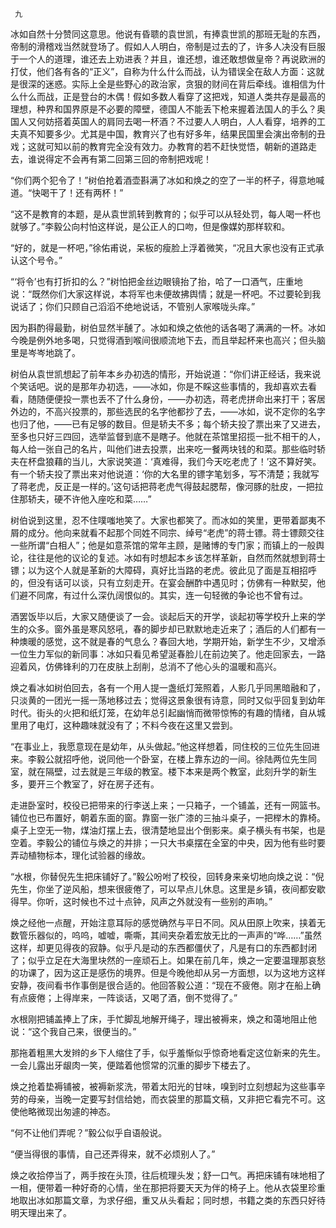      九 

   冰如自然十分赞同这意思。他说有昏聩的袁世凯，有捧袁世凯的那班无耻的东西，帝制的滑稽戏当然就登场了。假如人人明白，帝制是过去的了，许多人决没有巨服于一个人的道理，谁还去上劝进表？并且，谁还想，谁还敢想做皇帝？再说欧洲的打仗，他们各有各的“正义”，自称为什么什么而战，认为错误全在敌人方面：这就是很深的迷惑。实际上全是些野心的政治家，贪狠的财间在背后牵线。谁相信为什么什么而战，正是登台的木偶！假如多数人看穿了这把戏，知道人类共存是最高的理想，种界和国界原是不必要的障壁，德国人不能丢下枪来握着法国人的手么？奥国人又何妨搭着英国人的肩同去喝一杯酒？不过要人人明白，人人看穿，培养的工夫真不知要多少。尤其是中国，教育兴了也有好多年，结果民国里会演出帝制的丑戏；这就可知以前的教育完全没有效力。办教育的若不赶快觉悟，朝新的道路走去，谁说得定不会再有第二回第三回的帝制把戏呢！ 

   “你们两个犯令了！”树伯抢着酒壶斟满了冰如和焕之的空了一半的杯子，得意地喊道。“快喝干了！还有两杯！” 

   “这不是教育的本题，是从袁世凯转到教育的；似乎可以从轻处罚，每人喝一杯也就够了。”李毅公向村怕这样说，是公正人的口吻，但是像媒妁那样软和。 

   “好的，就是一杯吧，”徐佑甫说，呆板的瘦脸上浮着微笑，“况且大家也没有正式承认这个号令。” 

   “‘将令’也有打折扣的么？”树怕把金丝边眼镜抬了抬，哈了一口酒气，庄重地说：“既然你们大家这样说，本将军也未便故拂舆情；就是一杯吧。不过要轮到我说话了；你们只顾自己滔滔不绝地说话，不管别人家喉咙头痒。” 

   因为斟酌得最勤，树伯显然半醺了。冰如和焕之依他的话各喝了满满的一杯。冰如今晚是例外地多喝，只觉得酒到喉间很顺流地下去，而且举起杯来也高兴；但头脑里是岑岑地跳了。 

   树伯从袁世凯想起了前年本乡办初选的情形，开始说道：“你们讲正经话，我来说个笑话吧。说的是那年办初选，——冰如，你是不睬这些事情的，我却喜欢去看看，随随便便投一票也丢不了什么身份，——办初选，蒋老虎拼命出来打干；客居外边的，不高兴投票的，那些选民的名字他都抄了去，——冰如，说不定你的名字也归了他，——已有足够的数目。但是轿夫不多；每个轿夫投了票出来了又进去，至多也只好三四回，选举监督到底不是瞎子。他就在茶馆里招揽一批不相干的人，每人给一张自己的名片，叫他们进去投票，出来吃一餐两块钱的和菜。那些临时轿夫在杯盘狼藉的当儿，大家说笑道：‘真难得，我们今天吃老虎了！’这不算好笑。有一个轿夫投了票出来对他说道：‘你的大名里的镖字笔划多，写不清楚；我就写了蒋老虎，反正是一样的。’这句话把蒋老虎气得鼓起腮帮，像河豚的肚皮，一把拉住那轿夫，硬不许他入座吃和菜……” 

   树伯说到这里，忍不住噗嗤地笑了。大家也都笑了。而冰如的笑里，更带着鄙夷不屑的成分。他向来就看不起那个同姓不同宗、绰号“老虎”的蒋士镖。蒋士镖颇交往一些所谓“白相人”；他是如意茶馆的常年主顾，是赌博的专门家；而镇上的一般舆论，往往是他的议论的复述。冰如有时想起本乡该怎样革新，自然而然就想到蒋士镖；以为这个人就是革新的大障碍，真好比当路的老虎。彼此见了面是互相招呼的，但没有话可以谈，只有立刻走开。在宴会酬酢中遇见时；仿佛有一种默契，他们避不同席，有过什么深仇阔恨似的。其实，连一句轻微的争论也不曾有过。 

   酒罢饭毕以后，大家又随便谈了一会。谈起后天的开学，谈起初等学校升上来的学生的众多。窗外虽是寒风怒吼，春的脚步却已默默地走近来了；酒后的人们都有一种燠暖的感觉，这不就是春的气息么？春回大地，学期开始，新学生不少，又增添一位生力军似的新同事：冰如只看见希望涎春脸儿在前边笑了。他走回家去，一路迎着风，仿佛锋利的刀在皮肤上刮削，总消不了他心头的温暖和高兴。 

   焕之看冰如树伯回去，各有一个用人提一盏纸灯笼照着，人影几乎同黑暗融和了，只淡黄的一团光一摇一荡地移过去；觉得这景象很有诗意，同时又似乎回复到幼年时代。街头的火把和纸灯笼，在幼年总引起幽悄而微带惊怖的有趣的情绪，自从城里用了电灯，这种趣味就没有了；不料今夜在这里又尝到。 

   “在事业上，我愿意现在是幼年，从头做起。”他这样想着，同住校的三位先生回进来。李毅公就招呼他，说同他一个卧室，在楼上靠东边的一间。徐陆两位先生同室，就在隔壁，过去就是三年级的教室。楼下本来是两个教室，此刻升学的新生多，要开三个教室了，好在房子还有。 

   走进卧室时，校役已把带来的行李送上来；一只箱子，一个铺盖，还有一网篮书。铺位也已布置好，朝着东面的窗。靠窗一张广漆的三抽斗桌子，一把榉木的靠椅。桌子上空无一物，煤油灯摆上去，很清楚地显出个倒影来。桌子横头有书架，也是空着。李毅公的铺位与焕之的并排；一只大书桌摆在全室的中央，因为他有些时要弄动植物标本，理化试验器的缘故。 

   “水根，你替倪先生把床铺好了。”毅公吩咐了校役，回转身来亲切地向焕之说：“倪先生，你坐了逆风船，想来很疲倦了，可以早点儿休息。这里是乡镇，夜间都安歇得早。你听，这时候也不过十点钟，风声之外就没有一些别的声响。” 

   焕之经他一点醒，开始注意耳际的感觉确然与平日不同。风从田原上吹来，挟着无数管乐器似的，呜呜，嘘嘘，嘶嘶，其间夹杂着宏放无比的一声声的“哗……”虽然这样，却更见得夜的寂静。似乎凡是动的东西都僵伏了，凡是有口的东西都封闭了；似乎立足在大海里块然的一座顽石上。如果在前几年，焕之一定要温理那哀愁的功课了，因为这正是感伤的境界。但是今晚他却从另一方面想，以为这地方这样安静，夜间看书作事倒是很合适的。他回答毅公道：“现在不疲倦。刚才在船上确有点疲倦；上得岸来，一阵谈话，又喝了酒，倒不觉得了。” 

   水根刚把铺盖捧上了床，手忙脚乱地解开绳子，理出被褥来，焕之和蔼地阻止他说：“这个我自己来，很便当的。” 

   那拖着粗黑大发辫的乡下人缩住了手，似乎羞惭似乎惊奇地看定这位新来的先生。一会儿露出牙龈肉一笑，便踏着他惯常的沉重的脚步下楼去了。 

   焕之抢着垫褥铺被，被褥新浆洗，带着太阳光的甘味，嗅到时立刻想起为这些事辛劳的母亲，当晚一定要写封信给她，而衣袋里的那篇文稿，又非把它看完不可。这使他略微现出匆遽的神态。 

   “何不让他们弄呢？”毅公似乎自语般说。 

   “便当得很的事情，自己还弄得来，就不必烦别人了。” 

   焕之收拾停当了，两手按在头顶，往后梳理头发；舒一口气。再把床铺有味地相了一相，便带着一种好奇的心情，坐在那把将要天天为伴的椅子上。他从衣袋里珍重地取出冰如那篇文章，为求仔细，重又从头看起；同时想，书籍之类的东西只好待明天理出来了。 

